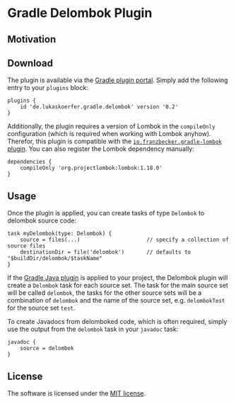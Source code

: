 # Gradle Delombok Plugin

## Motivation


## Download
The plugin is available via the [Gradle plugin portal](https://plugins.gradle.org/plugin/de.lukaskoerfer.gradle.delombok). Simply add the following entry to your `plugins` block:

    plugins {
        id 'de.lukaskoerfer.gradle.delombok' version '0.2'
    }
    
Additionally, the plugin requires a version of Lombok in the `compileOnly` configuration (which is required when working with Lombok anyhow). Therefor, this plugin is compatible with the [`io.franzbecker.gradle-lombok` plugin](https://github.com/franzbecker/gradle-lombok). You can also register the Lombok dependency manually:

    dependencies {
        compileOnly 'org.projectlombok:lombok:1.18.0'
    }

## Usage
Once the plugin is applied, you can create tasks of type `Delombok` to delombok source code:

    task myDelombok(type: Delombok) {
        source = files(...)                     // specify a collection of source files
        destinationDir = file('delombok')       // defaults to "$buildDir/delombok/$taskName"
    }

If the [Gradle Java plugin](https://docs.gradle.org/current/userguide/java_plugin.html) is applied to your project, the Delombok plugin will create a `Delombok` task for each source set. The task for the main source set will be called `delombok`, the tasks for the other source sets will be a combination of `delombok` and the name of the source set, e.g. `delombokTest` for the source set `test`.

To create Javadocs from delomboked code, which is often required, simply use the output from the `delombok` task in your `javadoc` task:

    javadoc {
        source = delombok
    }

## License
The software is licensed under the [MIT license](https://github.com/lukoerfer/gradle-delombok/blob/master/LICENSE).
